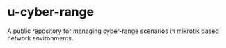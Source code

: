 # u-cyber-range
A public repository for managing cyber-range scenarios in mikrotik based network environments. 
